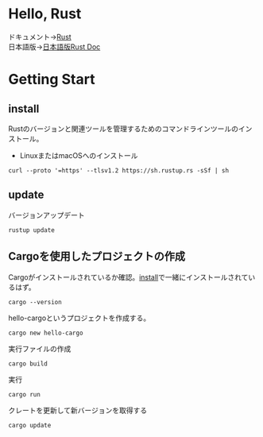# Hello, Rust
ドキュメント→[Rust](https://doc.rust-lang.org/book/)  
日本語版→[日本語版Rust Doc](https://doc.rust-jp.rs/book-ja/)

# Getting Start
## install
Rustのバージョンと関連ツールを管理するためのコマンドラインツールのインストール。
- LinuxまたはmacOSへのインストール
```
curl --proto '=https' --tlsv1.2 https://sh.rustup.rs -sSf | sh
```
## update
バージョンアップデート
```
rustup update
```
## Cargoを使用したプロジェクトの作成
Cargoがインストールされているか確認。[install](#install)で一緒にインストールされているはず。
```
cargo --version
```
hello-cargoというプロジェクトを作成する。
```
cargo new hello-cargo
```
実行ファイルの作成
```
cargo build
```
実行
```
cargo run
```
クレートを更新して新バージョンを取得する
```
cargo update
```